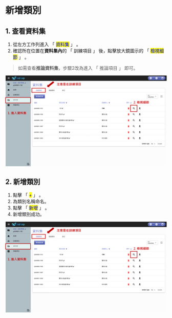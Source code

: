 # 新增類別

## 1. 查看資料集

1. 從左方工作列進入 「 <mark style="color:blue;">資料集</mark> 」 。
2. 確認所在位置在**資料集內**的 「 訓練項目 」 後，點擊放大鏡圖示的 「 <mark style="color:blue;">檢視細節</mark> 」 。

> 如需查看**推論資料集**，步驟2改為進入 「 推論項目 」 即可。

![alt text](image-8.png)

## 2. 新增類別

1. 點擊 「 <mark style="color:blue;">+</mark> 」 。
2. 為類別名稱命名。
3. 點擊 「 <mark style="color:blue;">新增</mark> 」 。
4. 新增類別成功。

![alt text](image-9.png)
